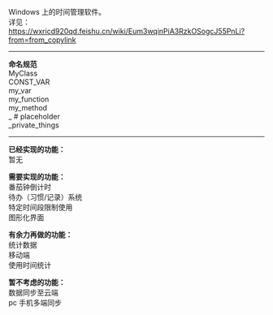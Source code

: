 Windows 上的时间管理软件。  
详见：https://wxricd920qd.feishu.cn/wiki/Eum3wqinPiA3RzkOSogcJ55PnLi?from=from_copylink

---

**命名规范**  
MyClass  
CONST_VAR  
my_var  
my_function  
my_method  
_ # placeholder  
_private_things

---

**已经实现的功能：**  
暂无

**需要实现的功能：**  
番茄钟倒计时  
待办（习惯/记录）系统  
特定时间段限制使用  
图形化界面

**有余力再做的功能：**  
统计数据  
移动端  
使用时间统计

**暂不考虑的功能：**  
数据同步至云端  
pc 手机多端同步
